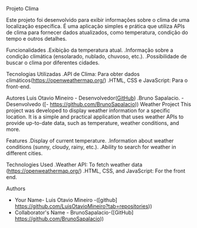 Projeto Clima





Este projeto foi desenvolvido para exibir informações sobre o clima de uma localização específica. É uma aplicação simples e prática que utiliza APIs de clima para fornecer dados atualizados, como temperatura, condição do tempo e outros detalhes.



Funcionalidades
.Exibição da temperatura atual.
.Informação sobre a condição climática (ensolarado, nublado, chuvoso, etc.).
.Possibilidade de buscar o clima por diferentes cidades.


Tecnologias Utilizadas
.API de Clima: Para obter dados climáticos(https://openweathermap.org/)
.HTML, CSS e JavaScript: Para o front-end.




Autores
Luis Otavio Mineiro - Desenvolvedor([GitHub](https://github.com/LuisOtavioMineiro))
.Bruno Sapalacio.   - Desenvolvedo ([- https://github.com/BrunoSapalacio))
Weather Project
This project was developed to display weather information for a specific location. It is a simple and practical application that uses weather APIs to provide up-to-date data, such as temperature, weather conditions, and more.


Features
.Display of current temperature.
.Information about weather conditions (sunny, cloudy, rainy, etc.).
.Ability to search for weather in different cities.




Technologies Used
.Weather API: To fetch weather data (https://openweathermap.org/)
.HTML, CSS, and JavaScript: For the front end.



Authors
-   Your Name- Luis Otavio Mineiro -([github] https://github.com/LuisOtavioMineiro?tab=repositories))
- Collaborator's Name - BrunoSapalacio-([GitHub] https://github.com/BrunoSapalacio))
